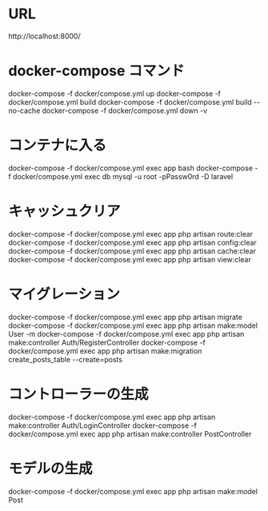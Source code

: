 # URL
http://localhost:8000/

# docker-compose コマンド
docker-compose -f docker/compose.yml up
docker-compose -f docker/compose.yml build
docker-compose -f docker/compose.yml build --no-cache
docker-compose -f docker/compose.yml down -v

# コンテナに入る
docker-compose -f docker/compose.yml exec app bash
docker-compose -f docker/compose.yml exec db mysql -u root -pPassw0rd -D laravel

# キャッシュクリア
docker-compose -f docker/compose.yml exec app php artisan route:clear
docker-compose -f docker/compose.yml exec app php artisan config:clear
docker-compose -f docker/compose.yml exec app php artisan cache:clear
docker-compose -f docker/compose.yml exec app php artisan view:clear

# マイグレーション
docker-compose -f docker/compose.yml exec app php artisan migrate
docker-compose -f docker/compose.yml exec app php artisan make:model User -m
docker-compose -f docker/compose.yml exec app php artisan make:controller Auth/RegisterController
docker-compose -f docker/compose.yml exec app php artisan make:migration create_posts_table --create=posts

# コントローラーの生成
docker-compose -f docker/compose.yml exec app php artisan make:controller Auth/LoginController
docker-compose -f docker/compose.yml exec app php artisan make:controller PostController

# モデルの生成
docker-compose -f docker/compose.yml exec app php artisan make:model Post
